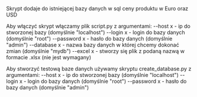 Skrypt dodaje do istniejącej bazy danych w sql ceny produktu w Euro oraz USD

Aby włączyć skrypt włączamy plik script.py z argumentami:
--host x - ip do stworzonej bazy (domyślnie "localhost")
--login x - login do bazy danych (domyślnie "root")
--password x - hasło do bazy danych (domyślnie "admin")
--database x - nazwa bazy danych w której chcemy dokonać zmian (domyślnie "mydb")
--excel x - stworzy się plik z podaną nazwą w formacie .xlsx (nie jest wymagany)

Aby stworzyć testową baze danych używamy skryptu create_database.py z argumentami:
--host x - ip do stworzonej bazy (domyślnie "localhost")
--login x - login do bazy danych (domyślnie "root")
--password x - hasło do bazy danych (domyślnie "admin")
